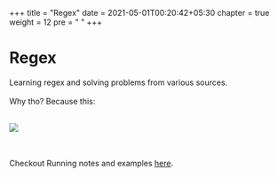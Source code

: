 +++
title = "Regex"
date =  2021-05-01T00:20:42+05:30
chapter = true
weight = 12
pre = " "
+++

# Regex
Learning regex and solving problems from various sources.<br><br> 
Why tho? Because this: <br><br> 

![](https://imgs.xkcd.com/comics/regular_expressions.png)

<br> <br> 
Checkout Running notes and examples [here](/regex/notes).
